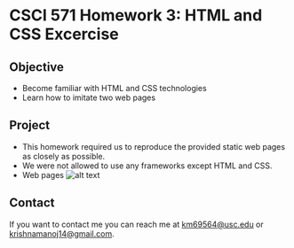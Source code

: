 # CSCI 571 Homework 3: HTML and CSS Excercise

## Objective
* Become familiar with HTML and CSS technologies
* Learn how to imitate two web pages

## Project
* This homework required us to reproduce the provided static web pages as closely as possible. 
* We were not allowed to use any frameworks except HTML and CSS.
* Web pages
![alt text](https://specials-images.forbesimg.com/imageserve/5d35eacaf1176b0008974b54/960x0.jpg)

## Contact
If you want to contact me you can reach me at <km69564@usc.edu> or <krishnamanoj14@gmail.com>.